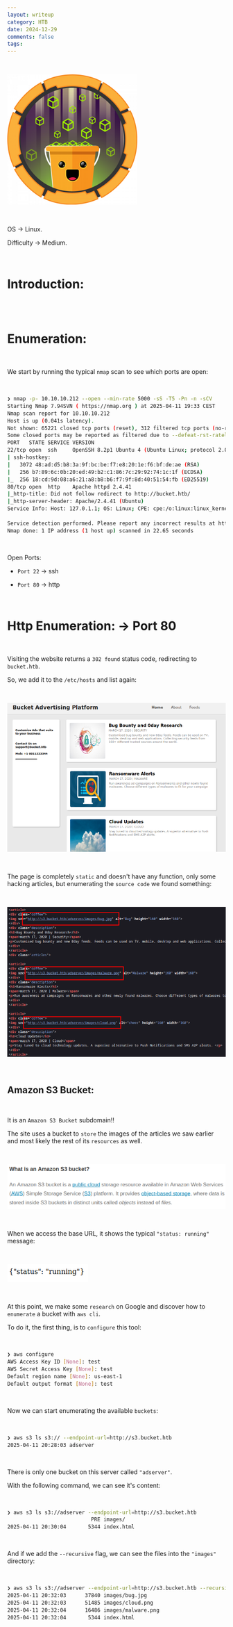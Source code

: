 ```yaml
---
layout: writeup
category: HTB
date: 2024-12-29
comments: false
tags: 
---
```


<br />

![1](../../../assets/images/Bucket/1.png)

<br />

OS -> Linux.

Difficulty -> Medium.

<br />

# Introduction:

<br />



<br />

# Enumeration:

<br />

We start by running the typical `nmap` scan to see which ports are open:

<br />

```bash
❯ nmap -p- 10.10.10.212 --open --min-rate 5000 -sS -T5 -Pn -n -sCV
Starting Nmap 7.94SVN ( https://nmap.org ) at 2025-04-11 19:33 CEST
Nmap scan report for 10.10.10.212
Host is up (0.041s latency).
Not shown: 65221 closed tcp ports (reset), 312 filtered tcp ports (no-response)
Some closed ports may be reported as filtered due to --defeat-rst-ratelimit
PORT   STATE SERVICE VERSION
22/tcp open  ssh     OpenSSH 8.2p1 Ubuntu 4 (Ubuntu Linux; protocol 2.0)
| ssh-hostkey: 
|   3072 48:ad:d5:b8:3a:9f:bc:be:f7:e8:20:1e:f6:bf:de:ae (RSA)
|   256 b7:89:6c:0b:20:ed:49:b2:c1:86:7c:29:92:74:1c:1f (ECDSA)
|_  256 18:cd:9d:08:a6:21:a8:b8:b6:f7:9f:8d:40:51:54:fb (ED25519)
80/tcp open  http    Apache httpd 2.4.41
|_http-title: Did not follow redirect to http://bucket.htb/
|_http-server-header: Apache/2.4.41 (Ubuntu)
Service Info: Host: 127.0.1.1; OS: Linux; CPE: cpe:/o:linux:linux_kernel

Service detection performed. Please report any incorrect results at https://nmap.org/submit/ .
Nmap done: 1 IP address (1 host up) scanned in 22.65 seconds
```

<br />

Open Ports:

- `Port 22` -> ssh

- `Port 80` -> http

<br />

# Http Enumeration: -> Port 80

<br />

Visiting the website returns a `302 found` status code, redirecting to `bucket.htb`.

So, we add it to the `/etc/hosts` and list again:

<br />

![2](../../../assets/images/Bucket/2.png)

<br />

The page is completely `static` and doesn't have any function, only some hacking articles, but enumerating the `source code` we found something:

<br />

![3](../../../assets/images/Bucket/3.png)

<br />

## Amazon S3 Bucket:

<br />

It is an `Amazon S3 Bucket` subdomain!!

The site uses a bucket to `store` the images of the articles we saw earlier and most likely the rest of its `resources` as well.

<br />

![4](../../../assets/images/Bucket/4.png)

<br />

When we access the base URL, it shows the typical `"status: running"` message:

<br />

![5](../../../assets/images/Bucket/5.png)

<br />

At this point,  we make some `research` on Google and discover how to `enumerate` a bucket with `aws cli`.

To do it, the first thing, is to `configure` this tool:

<br />

```bash
❯ aws configure
AWS Access Key ID [None]: test
AWS Secret Access Key [None]: test
Default region name [None]: us-east-1
Default output format [None]: test
```

<br />

Now we can start enumerating the available `buckets`:

<br />

```bash
❯ aws s3 ls s3:// --endpoint-url=http://s3.bucket.htb
2025-04-11 20:28:03 adserver
```

<br />

There is only one bucket on this server called `"adserver"`.

With the following command, we can see it's content:

<br />

```bash
❯ aws s3 ls s3://adserver --endpoint-url=http://s3.bucket.htb
                           PRE images/
2025-04-11 20:30:04       5344 index.html
```

<br />

And if we add the `--recursive` flag, we can see the files into the `"images"` directory:

<br />

```bash
❯ aws s3 ls s3://adserver --endpoint-url=http://s3.bucket.htb --recursive
2025-04-11 20:32:03      37840 images/bug.jpg
2025-04-11 20:32:03      51485 images/cloud.png
2025-04-11 20:32:04      16486 images/malware.png
2025-04-11 20:32:04       5344 index.html
```

<br />
